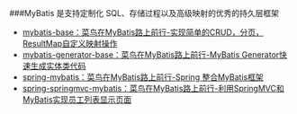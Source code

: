 ###MyBatis 是支持定制化 SQL、存储过程以及高级映射的优秀的持久层框架
* [mybatis-base：菜鸟在MyBatis路上前行-实现简单的CRUD，分页，ResultMap自定义映射操作](http://www.souvc.com/?p=2747)
* [mybatis-generator-base：菜鸟在MyBatis路上前行-MyBatis Generator快速生成实体类代码](http://www.souvc.com/?p=2811)
* [spring-mybatis：菜鸟在MyBatis路上前行-Spring 整合MyBatis框架](http://www.souvc.com/?p=2799)
* [spring-springmvc-mybatis：菜鸟在MyBatis路上前行-利用SpringMVC和MyBatis实现员工列表显示页面](http://www.souvc.com/?p=2807)